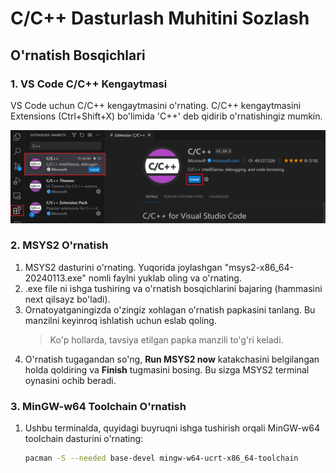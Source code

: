 # C/C++ Dasturlash Muhitini Sozlash

## O'rnatish Bosqichlari

### 1. VS Code C/C++ Kengaytmasi

VS Code uchun C/C++ kengaytmasini o'rnating. C/C++ kengaytmasini Extensions (Ctrl+Shift+X) bo'limida 'C++' deb qidirib o'rnatishingiz mumkin.

![VS Code kengaytmasi](cpp-extension.png)

### 2. MSYS2 O'rnatish

1. MSYS2 dasturini o'rnating. Yuqorida joylashgan "msys2-x86_64-20240113.exe" nomli faylni yuklab oling va o'rnating.
2. .exe file ni ishga tushiring va o'rnatish bosqichlarini bajaring (hammasini next qilsayz bo'ladi).
3. Ornatoyatganingizda o'zingiz xohlagan o'rnatish papkasini tanlang. Bu manzilni keyinroq ishlatish uchun eslab qoling.
   > Ko'p hollarda, tavsiya etilgan papka manzili to'g'ri keladi.
4. O'rnatish tugagandan so'ng, **Run MSYS2 now** katakchasini belgilangan holda qoldiring va **Finish** tugmasini bosing. Bu sizga MSYS2 terminal oynasini ochib beradi.

### 3. MinGW-w64 Toolchain O'rnatish

1. Ushbu terminalda, quyidagi buyruqni ishga tushirish orqali MinGW-w64 toolchain dasturini o'rnating:
   ```bash
   pacman -S --needed base-devel mingw-w64-ucrt-x86_64-toolchain